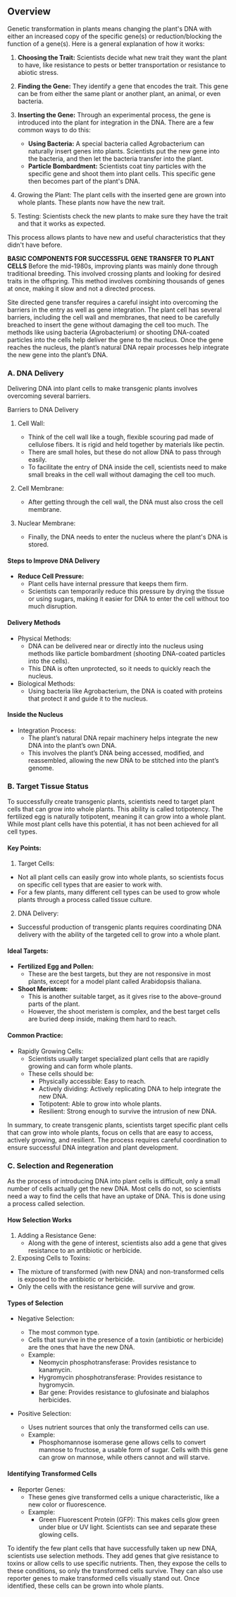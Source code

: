 ## Overview

Genetic transformation in plants means changing the plant's DNA with either an increased copy of the specific gene(s) or reduction/blocking the function of a gene(s). Here is a general explanation of how it works:

1.	**Choosing the Trait:** Scientists decide what new trait they want the plant to have, like resistance to pests or better transportation or resistance to abiotic stress.
2.	**Finding the Gene:** They identify a gene that encodes the trait. This gene can be from either the same plant or another plant, an animal, or even bacteria.
3.	**Inserting the Gene:** Through an experimental process, the gene is introduced into the plant for integration in the DNA. There are a few common ways to do this:

     - **Using Bacteria:** A special bacteria called Agrobacterium can naturally insert genes into plants. Scientists put the new gene into the bacteria, and then let the bacteria transfer into the plant.
     - **Particle Bombardment:** Scientists coat tiny particles with the specific gene and shoot them into plant cells. This specific gene then becomes part of the plant's DNA.

4.	Growing the Plant: The plant cells with the inserted gene are grown into whole plants. These plants now have the new trait.
5.	Testing: Scientists check the new plants to make sure they have the trait and that it works as expected.


This process allows plants to have new and useful characteristics that they didn't have before.

**BASIC COMPONENTS FOR SUCCESSFUL GENE TRANSFER TO PLANT CELLS**
Before the mid-1980s, improving plants was mainly done through traditional breeding. This involved crossing plants and looking for desired traits in the offspring. This method involves combining thousands of genes at once, making it slow and not a directed process.

Site directed gene transfer requires a careful insight into overcoming the barriers in the entry as well as gene integration. The plant cell has several barriers, including the cell wall and membranes, that need to be carefully breached to insert the gene without damaging the cell too much. The methods like using bacteria (Agrobacterium) or shooting DNA-coated particles into the cells help deliver the gene to the nucleus. Once the gene reaches the nucleus, the plant’s natural DNA repair processes help integrate the new gene into the plant’s DNA. 

### A. DNA Delivery
Delivering DNA into plant cells to make transgenic plants involves overcoming several barriers.

Barriers to DNA Delivery
1.	Cell Wall:
    - Think of the cell wall like a tough, flexible scouring pad made of cellulose fibers. It is rigid and held together by materials like pectin.
    - There are small holes, but these do not allow DNA to pass through easily.
    - To facilitate the entry of DNA inside the cell, scientists need to make small breaks in the cell wall without damaging the cell too much.
    
2.	Cell Membrane:
    - After getting through the cell wall, the DNA must also cross the cell membrane.
3.	Nuclear Membrane:
    - Finally, the DNA needs to enter the nucleus where the plant's DNA is stored.


#### Steps to Improve DNA Delivery
- **Reduce Cell Pressure:**
  - Plant cells have internal pressure that keeps them firm.
  - Scientists can temporarily reduce this pressure by drying the tissue or using sugars, making it easier for DNA to enter the cell without too much disruption.

#### Delivery Methods
- Physical Methods:
     - DNA can be delivered near or directly into the nucleus using methods like particle bombardment (shooting DNA-coated particles into the cells).
    - This DNA is often unprotected, so it needs to quickly reach the nucleus.
- Biological Methods:
   - Using bacteria like Agrobacterium, the DNA is coated with proteins that protect it and guide it to the nucleus.


#### Inside the Nucleus
- Integration Process:
  - The plant’s natural DNA repair machinery helps integrate the new DNA into the plant’s own DNA.
  - This involves the plant’s DNA being accessed, modified, and reassembled, allowing the new DNA to be stitched into the plant’s genome.


### B. Target Tissue Status

To successfully create transgenic plants, scientists need to target plant cells that can grow into whole plants. This ability is called totipotency. The fertilized egg is naturally totipotent, meaning it can grow into a whole plant. While most plant cells have this potential, it has not been achieved for all cell types.

#### Key Points:
1.	Target Cells:
  - Not all plant cells can easily grow into whole plants, so scientists focus on specific cell types that are easier to work with.
  - For a few plants, many different cell types can be used to grow whole plants through a process called tissue culture.
2.	DNA Delivery:
  - Successful production of transgenic plants requires coordinating DNA delivery with the ability of the targeted cell to grow into a whole plant.

#### Ideal Targets:
 
 - **Fertilized Egg and Pollen:**
    - These are the best targets, but they are not responsive in most plants, except for a model plant called Arabidopsis thaliana.
- **Shoot Meristem:**
    - This is another suitable target, as it gives rise to the above-ground parts of the plant.
    - However, the shoot meristem is complex, and the best target cells are buried deep inside, making them hard to reach.

#### Common Practice:

- Rapidly Growing Cells:
   - Scientists usually target specialized plant cells that are rapidly growing and can form whole plants.
   - These cells should be:
        - Physically accessible: Easy to reach.
        - Actively dividing: Actively replicating DNA to help integrate the new DNA.
        - Totipotent: Able to grow into whole plants.
        - Resilient: Strong enough to survive the intrusion of new DNA.

In summary, to create transgenic plants, scientists target specific plant cells that can grow into whole plants, focus on cells that are easy to access, actively growing, and resilient. The process requires careful coordination to ensure successful DNA integration and plant development.

### C. Selection and Regeneration
As the process of introducing DNA into plant cells is difficult, only a small number of cells actually get the new DNA. Most cells do not, so scientists need a way to find the cells that have an uptake of DNA. This is done using a process called selection.

#### How Selection Works
1.	Adding a Resistance Gene:
    - Along with the gene of interest, scientists also add a gene that gives resistance to an antibiotic or herbicide.
2.	Exposing Cells to Toxins:
   - The mixture of transformed (with new DNA) and non-transformed cells is exposed to the antibiotic or herbicide.
   - Only the cells with the resistance gene will survive and grow.

#### Types of Selection

- Negative Selection:
    - The most common type.
    - Cells that survive in the presence of a toxin (antibiotic or herbicide) are the ones that have the new DNA.
    - Example:
         - Neomycin phosphotransferase: Provides resistance to kanamycin.
         - Hygromycin phosphotransferase: Provides resistance to hygromycin.
         - Bar gene: Provides resistance to glufosinate and bialaphos herbicides.

- Positive Selection:
    - Uses nutrient sources that only the transformed cells can use.
    - Example:
        - Phosphomannose isomerase gene allows cells to convert mannose to fructose, a usable form of sugar. Cells with this gene can grow on mannose, while others cannot and will starve.

#### Identifying Transformed Cells

- Reporter Genes:
    - These genes give transformed cells a unique characteristic, like a new color or fluorescence.
    - Example:
        - Green Fluorescent Protein (GFP): This makes cells glow green under blue or UV light. Scientists can see and separate these glowing cells.

To identify the few plant cells that have successfully taken up new DNA, scientists use selection methods. They add genes that give resistance to toxins or allow cells to use specific nutrients. Then, they expose the cells to these conditions, so only the transformed cells survive. They can also use reporter genes to make transformed cells visually stand out. Once identified, these cells can be grown into whole plants.



